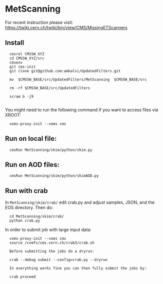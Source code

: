 # MetScanning
For recent instruction please visit: https://twiki.cern.ch/twiki/bin/view/CMS/MissingETScanners
## Install
```
  cmsrel CMSSW_XYZ
  cd CMSSW_XYZ/src
  cmsenv
  git cms-init
  git clone git@github.com:amkalsi/UpdatedFilters.git
  
  mv  $CMSSW_BASE/src/UpdatedFilters/MetScanning  $CMSSW_BASE/src
  
  rm -rf $CMSSW_BASE/src/UpdatedFilters
  
  scram b -j9
  
  ```
  You might need to run the following command if you want to access files via XROOT:
```
  voms-proxy-init --voms cms
```
## Run on local file:
```
  cmsRun MetScanning/skim/python/skim.py
```
## Run on AOD files:
```
  cmsRun MetScanning/skim/python/skimAOD.py
```
## Run with crab
In ``MetScanning/skim/crab/`` edit crab.py and adjust samples, JSON, and the EOS directory. 
Then do:
```
  cd MetScanning/skim/crab/
  python crab.py
```
In order to submit job with large input data:
```
  voms-proxy-init --voms cms
  source /cvmfs/cms.cern.ch/crab3/crab.sh
  
  Before submitting the jobs do a dryrun:

  crab --debug submit --config=crab.py --dryrun   

  In everything works fine you can then fully submit the jobs by:

  crab proceed
```
